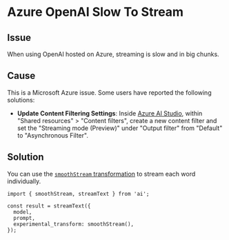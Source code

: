 # Azure OpenAI Slow To Stream

## Issue

When using OpenAI hosted on Azure, streaming is slow and in big chunks.

## Cause

This is a Microsoft Azure issue. Some users have reported the following solutions:

- **Update Content Filtering Settings**:
  Inside [Azure AI Studio](https://ai.azure.com/), within "Shared resources" > "Content filters", create a new
  content filter and set the "Streaming mode (Preview)" under "Output filter" from "Default"
  to "Asynchronous Filter".

## Solution

You can use the [`smoothStream` transformation](../ai-sdk-core/generating-text.md#smoothing-streams) to stream each word individually.

```tsx
import { smoothStream, streamText } from 'ai';

const result = streamText({
  model,
  prompt,
  experimental_transform: smoothStream(),
});
```
